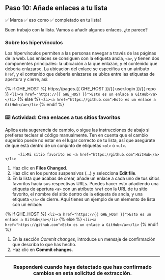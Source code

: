 ## Paso 10: Añade enlaces a tu lista

✅ Marca 
✅ eso como
✅ completado en tu lista!

Buen trabajo con la lista. Vamos a añadir algunos enlaces, ¿te parece?

### Sobre los hipervínculos

Los hipervínculos permiten a las personas navegar a través de las páginas de la web. Los enlaces se consiguen con la etiqueta ancla, `<a>`, y tienen dos componentes principales: la ubicación a la que enlazan, y el contenido que debería enlazarse. La ubicación del enlace se especifica en un atributo `href`, y el contenido que debería enlazarse se ubica entre las etiquetas de apertura y cierre, así:

{% if GHE_HOST %}
  https://pages.{{ GHE_HOST }}/{{ user.login }}/{{ repo }}
        ```
      <li><a href="https://{{ GHE_HOST }}">Esto es un enlace a GitHub</a></li>
      ```
{% else %}
      ```
      <li><a href="https://github.com">Esto es un enlace a GitHub</a></li>
      ```
{% endif %}

### :keyboard: Actividad: Crea enlaces a tus sitios favoritos

Aplica esta sugerencia de cambio, o sigue las instrucciones de abajo si prefieres teclear el código manualmente. Ten en cuenta que el cambio sugerido puede no estar en el lugar correcto de tu lista, así que asegúrate de que está dentro de un conjunto de etiquetas `<ol>` o `<ul>`.

```suggestion
      <li>Mi sitio favorito es <a href="https://github.com">GitHub</a></li>
```

1. Haz clic en **Files Changed**.
1. Haz clic en los puntos suspensivos (...) y selecciona **Edit file**.
1. En la lista que acabas de crear, añade un enlace a cada uno de tus sitios favoritos hacia sus respectivas URLs. Puedes hacer esto añadiendo una etiqueta de apertura `<a>` con un atributo `href` con la URL de tu sitio favorito, el nombre del sitio dentro de la etiqueta de ancla, y una etiqueta `</a>` de cierre. Aquí tienes un ejemplo de un elemento de lista con un enlace:

{% if GHE_HOST %}
        ```
      <li><a href="https://{{ GHE_HOST }}">Esto es un enlace a GitHub</a></li>
      ```
{% else %}
      ```
      <li><a href="https://github.com">Esto es un enlace a GitHub</a></li>
      ```
{% endif %}

1. En la sección _Commit changes_, introduce un mensaje de confirmación que describa lo que has hecho.
2. Haz clic en **Commit changes**.

<hr>
<h3 align="center">Responderé cuando haya detectado que has confirmado cambios en esta solicitud de extracción.</h3>
